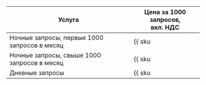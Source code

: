 | Услуга  | Цена за 1000 запросов,<br/>вкл. НДС |
|---------|-------------------------------------|
| Ночные запросы, первые 1000 запросов в месяц | {{ sku|KZT|searchapi.requests.night.v1|int|string }} |
| Ночные запросы, свыше 1000 запросов в месяц | {{ sku|KZT|searchapi.requests.night.v1|pricingRate.1|int|string }} |
| Дневные запросы | {{ sku|KZT|searchapi.requests.day.v1|int|string }} |
